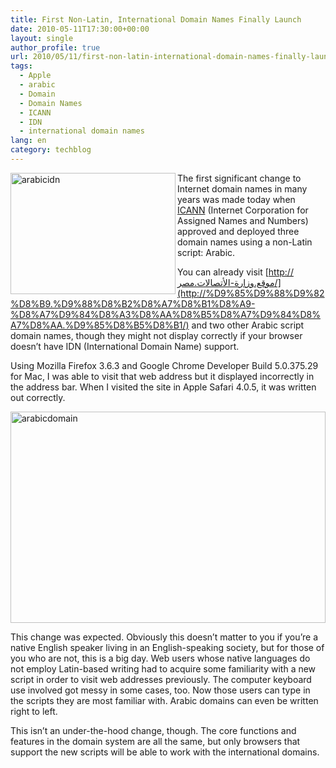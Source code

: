 ```yaml
---
title: First Non-Latin, International Domain Names Finally Launch
date: 2010-05-11T17:30:00+00:00
layout: single
author_profile: true
url: 2010/05/11/first-non-latin-international-domain-names-finally-launch/
tags:
  - Apple
  - arabic
  - Domain
  - Domain Names
  - ICANN
  - IDN
  - international domain names
lang: en
category: techblog
---
```

[<img title="arabicidn" border="0" alt="arabicidn" align="left" src="http://lh3.ggpht.com/_vaUVXcmC3OI/S-mNA7bC0XI/AAAAAAAACKg/uKR_AnHYsYU/arabicidn_thumb%5B1%5D.jpg?imgmax=800" width="264" height="194" />](http://lh3.ggpht.com/_vaUVXcmC3OI/S-mM-lNreOI/AAAAAAAACKc/43Ha2b66AQ4/s1600-h/arabicidn%5B3%5D.jpg) The first significant change to Internet domain names in many years was made today when [ICANN](http://blog.icann.org/2010/05/idn-cctlds/) (Internet Corporation for Assigned Names and Numbers) approved and deployed three domain names using a non-Latin script: Arabic. 

You can already visit [http://موقع.وزارة-الأتصالات.مصر/](http://%D9%85%D9%88%D9%82%D8%B9.%D9%88%D8%B2%D8%A7%D8%B1%D8%A9-%D8%A7%D9%84%D8%A3%D8%AA%D8%B5%D8%A7%D9%84%D8%A7%D8%AA.%D9%85%D8%B5%D8%B1/) and two other Arabic script domain names, though they might not display correctly if your browser doesn’t have IDN (International Domain Name) support. 

Using Mozilla Firefox 3.6.3 and Google Chrome Developer Build 5.0.375.29 for Mac, I was able to visit that web address but it displayed incorrectly in the address bar. When I visited the site in Apple Safari 4.0.5, it was written out correctly. 

[<img title="arabicdomain" border="0" alt="arabicdomain" src="http://lh6.ggpht.com/_vaUVXcmC3OI/S-mNHRpD35I/AAAAAAAACKo/UqZ--Z-QVNY/arabicdomain_thumb%5B2%5D.jpg?imgmax=800" width="504" height="338" />](http://lh5.ggpht.com/_vaUVXcmC3OI/S-mNDC2HdpI/AAAAAAAACKk/RWsBUo2XO8I/s1600-h/arabicdomain%5B4%5D.jpg) </p> 

This change was expected. Obviously this doesn’t matter to you if you’re a native English speaker living in an English-speaking society, but for those of you who are not, this is a big day. Web users whose native languages do not employ Latin-based writing had to acquire some familiarity with a new script in order to visit web addresses previously. The computer keyboard use involved got messy in some cases, too. Now those users can type in the scripts they are most familiar with. Arabic domains can even be written right to left. 

This isn’t an under-the-hood change, though. The core functions and features in the domain system are all the same, but only browsers that support the new scripts will be able to work with the international domains.